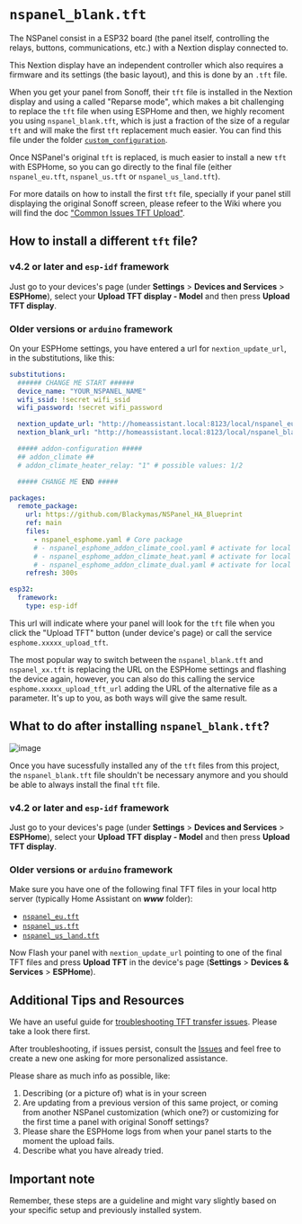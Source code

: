 # `nspanel_blank.tft`

The NSPanel consist in a ESP32 board (the panel itself, controlling the relays, buttons, communications, etc.) with a Nextion display connected to.

This Nextion display have an independent controller which also requires a firmware and its settings (the basic layout), and this is done by an `.tft` file.

When you get your panel from Sonoff, their `tft` file is installed in the Nextion display and using a called "Reparse mode",
which makes a bit challenging to replace the `tft` file when using ESPHome and then, we highly recoment you using `nspanel_blank.tft`,
which is just a fraction of the size of a regular `tft` and will make the first `tft` replacement much easier.
You can find this file under the folder [`custom_configuration`](/custom_configuration).

Once NSPanel's original `tft` is replaced, is much easier to install a new `tft` with ESPHome,
so you can go directly to the final file (either `nspanel_eu.tft`, `nspanel_us.tft` or `nspanel_us_land.tft`).

For more datails on how to install the first `tft` file, specially if your panel still displaying the original Sonoff screen,
please refeer to the Wiki where you will find the doc ["Common Issues TFT Upload"](/wiki/(EN)-Common-Issues-TFT-Upload).


## How to install a different `tft` file?

### v4.2 or later and `esp-idf` framework
Just go to your devices's page (under **Settings** > **Devices and Services** > **ESPHome**), select your **Upload TFT display - Model** and then press **Upload TFT display**.

### Older versions or `arduino` framework
On your ESPHome settings, you have entered a url for `nextion_update_url`, in the substitutions, like this:

```yaml
substitutions:
  ###### CHANGE ME START ######
  device_name: "YOUR_NSPANEL_NAME" 
  wifi_ssid: !secret wifi_ssid
  wifi_password: !secret wifi_password

  nextion_update_url: "http://homeassistant.local:8123/local/nspanel_eu.tft"
  nextion_blank_url: "http://homeassistant.local:8123/local/nspanel_blank.tft"

  ##### addon-configuration #####
  ## addon_climate ##
  # addon_climate_heater_relay: "1" # possible values: 1/2

  ##### CHANGE ME END #####

packages:
  remote_package:
    url: https://github.com/Blackymas/NSPanel_HA_Blueprint
    ref: main
    files:
      - nspanel_esphome.yaml # Core package
      # - nspanel_esphome_addon_climate_cool.yaml # activate for local climate (cooling) control
      # - nspanel_esphome_addon_climate_heat.yaml # activate for local climate (heater) control
      # - nspanel_esphome_addon_climate_dual.yaml # activate for local climate (dual) control
    refresh: 300s

esp32:
  framework:
    type: esp-idf
```

This url will indicate where your panel will look for the `tft` file when you click the "Upload TFT" button (under device's page) or call the service `esphome.xxxxx_upload_tft`.

The most popular way to switch between the `nspanel_blank.tft` and `nspanel_xx.tft` is replacing the URL on the ESPHome settings and flashing the device again,
however, you can also do this calling the service `esphome.xxxxx_upload_tft_url` adding the URL of the alternative file as a parameter.
It's up to you, as both ways will give the same result.

## What to do after installing `nspanel_blank.tft`?

![image](https://github.com/Blackymas/NSPanel_HA_Blueprint/assets/94725493/3b0bb950-4857-4c22-a53a-062d09f315dc)

Once you have sucessfully installed any of the `tft` files from this project,
the `nspanel_blank.tft` file shouldn't be necessary anymore and you should be able to always install the final `tft` file.

### v4.2 or later and `esp-idf` framework
Just go to your devices's page (under **Settings** > **Devices and Services** > **ESPHome**), select your **Upload TFT display - Model** and then press **Upload TFT display**.

### Older versions or `arduino` framework
Make sure you have one of the following final TFT files in your local http server (typically Home Assistant on ***www*** folder):
- [`nspanel_eu.tft`](../nspanel_eu.tft)
- [`nspanel_us.tft`](../nspanel_us.tft)
- [`nspanel_us_land.tft`](../nspanel_us_land.tft)

Now Flash your panel with `nextion_update_url` pointing to one of the final TFT files and
press **Upload TFT** in the device's page (**Settings** > **Devices & Services** > **ESPHome**).

## Additional Tips and Resources
We have an useful guide for [troubleshooting TFT transfer issues](tft_upload.md).
Please take a look there first.

After troubleshooting, if issues persist, consult the [Issues](/Blackymas/NSPanel_HA_Blueprint/issues) and feel free to create a new one asking for more personalized assistance.

Please share as much info as possible, like:
1. Describing (or a picture of) what is in your screen
2. Are updating from a previous version of this same project,
or coming from another NSPanel customization (which one?)
or customizing for the first time a panel with original Sonoff settings?
3. Please share the ESPHome logs from when your panel starts to the moment the upload fails.
4. Describe what you have already tried.

## Important note
Remember, these steps are a guideline and might vary slightly based on your specific setup and previously installed system.
